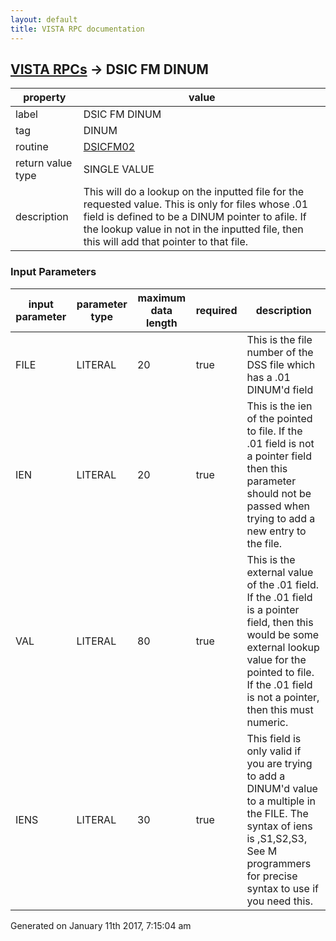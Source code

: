 ```yaml
---
layout: default
title: VISTA RPC documentation
---
```




## [VISTA RPCs](TableOfContent.md) &#8594; DSIC FM DINUM 

 property | value 
--- | --- 
 label | DSIC FM DINUM
 tag | DINUM
 routine | [DSICFM02](http://code.osehra.org/dox/Routine_DSICFM02_source.html)
 return value type | SINGLE VALUE
 description | This will do a lookup on the inputted file for the requested value.  This is only for files whose .01 field is defined to be a DINUM pointer to afile.  If the lookup value in not in the inputted file, then this will add that pointer to that file.

### Input Parameters

| input parameter | parameter type | maximum data length | required | description | 
| --- | --- | --- | --- | --- | 
| FILE | LITERAL | 20 | true | This is the file number of the DSS file which has a .01 DINUM'd field | 
| IEN | LITERAL | 20 | true | This is the ien of the pointed to file.  If the .01 field is not a pointer field then this parameter should not be passed when trying to add a new entry to the file. | 
| VAL | LITERAL | 80 | true | This is the external value of the .01 field.   If the .01 field is a pointer field, then this would be some external lookup value for the pointed to file.   If the .01 field is not a pointer, then this must numeric. | 
| IENS | LITERAL | 30 | true | This field is only valid if you are trying to add a DINUM'd value to a multiple in the FILE.  The syntax of iens is ,S1,S2,S3,   See M programmers for precise syntax to use if you need this. | 




 Generated on January 11th 2017, 7:15:04 am